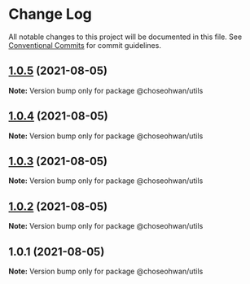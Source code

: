 # Change Log

All notable changes to this project will be documented in this file.
See [Conventional Commits](https://conventionalcommits.org) for commit guidelines.

## [1.0.5](https://github.com/ChoSeoHwan/library/compare/@choseohwan/utils@1.0.4...@choseohwan/utils@1.0.5) (2021-08-05)

**Note:** Version bump only for package @choseohwan/utils





## [1.0.4](https://github.com/ChoSeoHwan/library/compare/@choseohwan/utils@1.0.3...@choseohwan/utils@1.0.4) (2021-08-05)

**Note:** Version bump only for package @choseohwan/utils





## [1.0.3](https://github.com/ChoSeoHwan/library/compare/@choseohwan/utils@1.0.2...@choseohwan/utils@1.0.3) (2021-08-05)

**Note:** Version bump only for package @choseohwan/utils





## [1.0.2](https://github.com/ChoSeoHwan/library/compare/@choseohwan/utils@1.0.1...@choseohwan/utils@1.0.2) (2021-08-05)

**Note:** Version bump only for package @choseohwan/utils





## 1.0.1 (2021-08-05)

**Note:** Version bump only for package @choseohwan/utils
